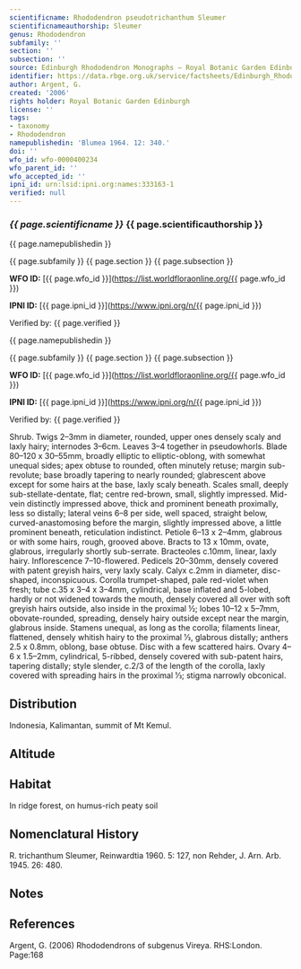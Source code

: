 ```yaml
---
scientificname: Rhododendron pseudotrichanthum Sleumer
scientificnameauthorship: Sleumer
genus: Rhododendron
subfamily: ''
section: ''
subsection: ''
source: Edinburgh Rhododendron Monographs – Royal Botanic Garden Edinburgh
identifier: https://data.rbge.org.uk/service/factsheets/Edinburgh_Rhododendron_Monographs.xhtml
author: Argent, G.
created: '2006'
rights holder: Royal Botanic Garden Edinburgh
license: ''
tags:
- taxonomy
- Rhododendron
namepublishedin: 'Blumea 1964. 12: 340.'
doi: ''
wfo_id: wfo-0000400234
wfo_parent_id: ''
wfo_accepted_id: ''
ipni_id: urn:lsid:ipni.org:names:333163-1
verified: null
---
```

### _{{ page.scientificname }}_ {{ page.scientificauthorship }}
 {{ page.namepublishedin }}

{{ page.subfamily }} {{ page.section }} {{ page.subsection }}

**WFO ID:** [{{ page.wfo_id }}](https://list.worldfloraonline.org/{{ page.wfo_id }})

**IPNI ID:** [{{ page.ipni_id }}](https://www.ipni.org/n/{{ page.ipni_id }})

Verified by: {{ page.verified }}

 {{ page.namepublishedin }}

{{ page.subfamily }} {{ page.section }} {{ page.subsection }}

**WFO ID:** [{{ page.wfo_id }}](https://list.worldfloraonline.org/{{ page.wfo_id }})

**IPNI ID:** [{{ page.ipni_id }}](https://www.ipni.org/n/{{ page.ipni_id }})

Verified by: {{ page.verified }}



Shrub. Twigs 2–3mm in diameter, rounded, upper ones densely scaly and laxly hairy; internodes 3–6cm. Leaves 3–4 together in pseudowhorls. Blade 80–120 x 30–55mm, broadly elliptic to elliptic-oblong, with somewhat unequal sides; apex obtuse to rounded, often minutely retuse; margin sub-revolute; base broadly tapering to nearly rounded; glabrescent above except for some hairs at the base, laxly scaly beneath. Scales small, deeply sub-stellate-dentate, flat; centre red-brown, small, slightly impressed. Mid-vein distinctly impressed above, thick and prominent beneath proximally, less so distally; lateral veins 6–8 per side, well spaced, straight below, curved-anastomosing before the margin, slightly impressed above, a little prominent beneath, reticulation indistinct. Petiole 6–13 x 2–4mm, glabrous or with some hairs, rough, grooved above. Bracts to 13 x 10mm, ovate, glabrous, irregularly shortly sub-serrate. Bracteoles c.10mm, linear, laxly hairy. Inflorescence 7–10-flowered. Pedicels 20–30mm, densely covered with patent greyish hairs, very laxly scaly. Calyx c.2mm in diameter, disc-shaped, inconspicuous. Corolla trumpet-shaped, pale red-violet when fresh; tube c.35 x 3–4 x 3–4mm, cylindrical, base inflated and 5-lobed, hardly or not widened towards the mouth, densely covered all over with soft greyish hairs outside, also inside in the proximal ½; lobes 10–12 x 5–7mm, obovate-rounded, spreading, densely hairy outside except near the margin, glabrous inside. Stamens unequal, as long as the corolla; filaments linear, flattened, densely whitish hairy to the proximal 1⁄3, glabrous distally; anthers 2.5 x 0.8mm, oblong, base obtuse. Disc with a few scattered hairs. Ovary 4–6 x 1.5–2mm, cylindrical, 5-ribbed, densely covered with sub-patent hairs, tapering distally; style slender, c.2/3 of the length of the corolla, laxly covered with spreading hairs in the proximal 1⁄3; stigma narrowly obconical.

## Distribution
Indonesia, Kalimantan, summit of Mt Kemul.

## Altitude


## Habitat
In ridge forest, on humus-rich peaty soil

## Nomenclatural History
R. trichanthum Sleumer, Reinwardtia 1960. 5: 127, non Rehder, J. Arn. Arb. 1945. 26: 480.
                       
## Notes


## References

Argent, G. (2006) Rhododendrons of subgenus Vireya. RHS:London. Page:168
